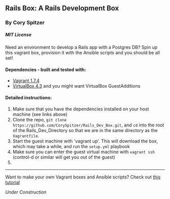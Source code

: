 ## Rails Box: A Rails Development Box
### By Cory Spitzer
##### *MIT License*

Need an environment to develop a Rails app with a Postgres DB? Spin up this vagrant box, provision it with the Ansible scripts and you should be all set!

#### Dependencies - built and tested with:
  * [Vagrant 1.7.4](https://www.vagrantup.com/download-archive/v1.7.4.html)
  * [VirtualBox 4.3](https://www.virtualbox.org/wiki/Download_Old_Builds) and you might want VirtualBox GuestAdditions

#### Detailed instructions:
  <!-- The repeated ones do automatic numbering in Markdown: -->
  1. Make sure that you have the dependencies installed on your host machine (see links above)
  1. Clone the repo, `git clone https://github.com/CorySpitzer/Rails_Dev_Box.git`, and `cd` into the root of the Rails_Dev_Directory so that we are in the same directory as the `Vagrantfile`.
  1. Start the guest machine with 'vagrant up'. This will download the box, which may take a while, and run the `setup.yml` playbook
  1. Make sure you can enter the guest virtual machine with `vagrant ssh` (control-d or similar will get you out of the guest)
  1.

***

Want to make your own Vagrant boxes and Ansible scripts? Check out [this tutorial](https://adamcod.es/2014/09/23/vagrant-ansible-quickstart-tutorial.html)

*Under Construction*
